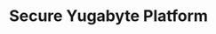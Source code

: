 ---
title: Secure Yugabyte Platform
headerTitle: Secure Yugabyte Platform
linkTitle: Secure
description: Secure Yugabyte Platform.
image: /images/section_icons/deploy/enterprise.png
headcontent: Secure Yugabyte Platform using encryption at rest and encryption in transit.
menu:
  latest:
    identifier: secure-yugabyte-platform
    parent: yugabyte-platform
    weight: 640
---